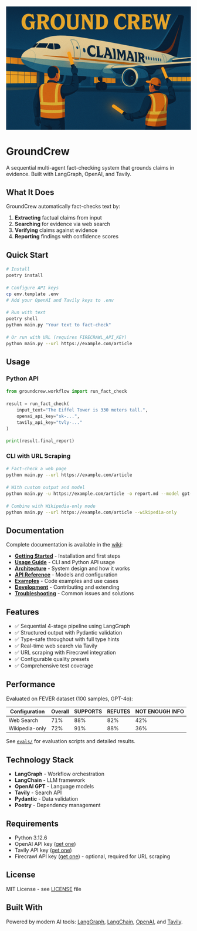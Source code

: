 ![GroundCrew](assets/cover.png)

# GroundCrew

A sequential multi-agent fact-checking system that grounds claims in evidence. Built with LangGraph, OpenAI, and Tavily.

## What It Does

GroundCrew automatically fact-checks text by:
1. **Extracting** factual claims from input
2. **Searching** for evidence via web search
3. **Verifying** claims against evidence
4. **Reporting** findings with confidence scores

## Quick Start

```bash
# Install
poetry install

# Configure API keys
cp env.template .env
# Add your OpenAI and Tavily keys to .env

# Run with text
poetry shell
python main.py "Your text to fact-check"

# Or run with URL (requires FIRECRAWL_API_KEY)
python main.py --url https://example.com/article
```

## Usage

### Python API

```python
from groundcrew.workflow import run_fact_check

result = run_fact_check(
    input_text="The Eiffel Tower is 330 meters tall.",
    openai_api_key="sk-...",
    tavily_api_key="tvly-..."
)

print(result.final_report)
```

### CLI with URL Scraping

```bash
# Fact-check a web page
python main.py --url https://example.com/article

# With custom output and model
python main.py -u https://example.com/article -o report.md --model gpt-4

# Combine with Wikipedia-only mode
python main.py --url https://example.com/article --wikipedia-only
```

## Documentation

Complete documentation is available in the [wiki](wiki/):

- **[Getting Started](wiki/Getting-Started.md)** - Installation and first steps
- **[Usage Guide](wiki/Usage-Guide.md)** - CLI and Python API usage
- **[Architecture](wiki/Architecture.md)** - System design and how it works
- **[API Reference](wiki/API-Reference.md)** - Models and configuration
- **[Examples](wiki/Examples.md)** - Code examples and use cases
- **[Development](wiki/Development.md)** - Contributing and extending
- **[Troubleshooting](wiki/Troubleshooting.md)** - Common issues and solutions

## Features

- ✅ Sequential 4-stage pipeline using LangGraph
- ✅ Structured output with Pydantic validation
- ✅ Type-safe throughout with full type hints
- ✅ Real-time web search via Tavily
- ✅ URL scraping with Firecrawl integration
- ✅ Configurable quality presets
- ✅ Comprehensive test coverage

## Performance

Evaluated on FEVER dataset (100 samples, GPT-4o):

| Configuration | Overall | SUPPORTS | REFUTES | NOT ENOUGH INFO |
|---------------|---------|----------|---------|-----------------|
| Web Search    | 71%     | 88%      | 82%     | 42%             |
| Wikipedia-only| 72%     | 91%      | 88%     | 36%             |

See [`evals/`](evals/) for evaluation scripts and detailed results.

## Technology Stack

- **LangGraph** - Workflow orchestration
- **LangChain** - LLM framework  
- **OpenAI GPT** - Language models
- **Tavily** - Search API
- **Pydantic** - Data validation
- **Poetry** - Dependency management

## Requirements

- Python 3.12.6
- OpenAI API key ([get one](https://platform.openai.com/api-keys))
- Tavily API key ([get one](https://tavily.com))
- Firecrawl API key ([get one](https://firecrawl.dev)) - optional, required for URL scraping

## License

MIT License - see [LICENSE](LICENSE) file

## Built With

Powered by modern AI tools: [LangGraph](https://github.com/langchain-ai/langgraph), [LangChain](https://github.com/langchain-ai/langchain), [OpenAI](https://openai.com), and [Tavily](https://tavily.com).
